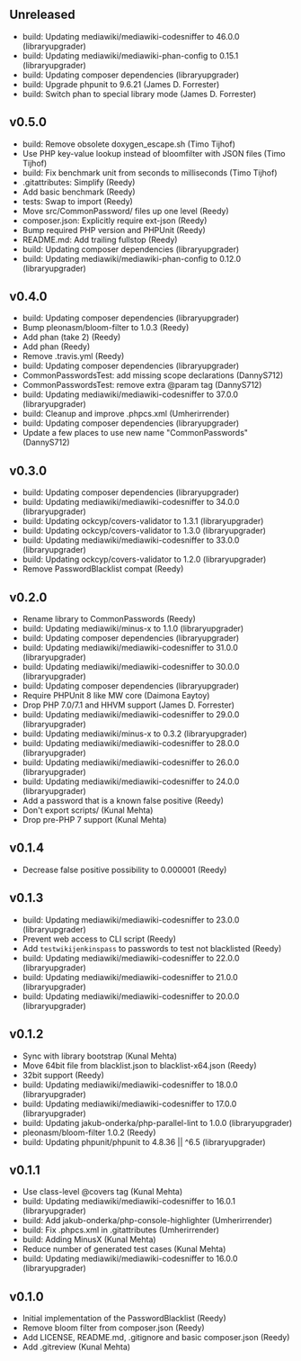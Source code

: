 ## Unreleased

* build: Updating mediawiki/mediawiki-codesniffer to 46.0.0 (libraryupgrader)
* build: Updating mediawiki/mediawiki-phan-config to 0.15.1 (libraryupgrader)
* build: Updating composer dependencies (libraryupgrader)
* build: Upgrade phpunit to 9.6.21 (James D. Forrester)
* build: Switch phan to special library mode (James D. Forrester)

## v0.5.0

* build: Remove obsolete doxygen_escape.sh (Timo Tijhof)
* Use PHP key-value lookup instead of bloomfilter with JSON files (Timo Tijhof)
* build: Fix benchmark unit from seconds to milliseconds (Timo Tijhof)
* .gitattributes: Simplify (Reedy)
* Add basic benchmark (Reedy)
* tests: Swap to import (Reedy)
* Move src/CommonPassword/ files up one level (Reedy)
* composer.json: Explicitly require ext-json (Reedy)
* Bump required PHP version and PHPUnit (Reedy)
* README.md: Add trailing fullstop (Reedy)
* build: Updating composer dependencies (libraryupgrader)
* build: Updating mediawiki/mediawiki-phan-config to 0.12.0 (libraryupgrader)

## v0.4.0

* build: Updating composer dependencies (libraryupgrader)
* Bump pleonasm/bloom-filter to 1.0.3 (Reedy)
* Add phan (take 2) (Reedy)
* Add phan (Reedy)
* Remove .travis.yml (Reedy)
* build: Updating composer dependencies (libraryupgrader)
* CommonPasswordsTest: add missing scope declarations (DannyS712)
* CommonPasswordsTest: remove extra @param tag (DannyS712)
* build: Updating mediawiki/mediawiki-codesniffer to 37.0.0 (libraryupgrader)
* build: Cleanup and improve .phpcs.xml (Umherirrender)
* build: Updating composer dependencies (libraryupgrader)
* Update a few places to use new name "CommonPasswords" (DannyS712)

## v0.3.0

* build: Updating composer dependencies (libraryupgrader)
* build: Updating mediawiki/mediawiki-codesniffer to 34.0.0 (libraryupgrader)
* build: Updating ockcyp/covers-validator to 1.3.1 (libraryupgrader)
* build: Updating ockcyp/covers-validator to 1.3.0 (libraryupgrader)
* build: Updating mediawiki/mediawiki-codesniffer to 33.0.0 (libraryupgrader)
* build: Updating ockcyp/covers-validator to 1.2.0 (libraryupgrader)
* Remove PasswordBlacklist compat (Reedy)

## v0.2.0

* Rename library to CommonPasswords (Reedy)
* build: Updating mediawiki/minus-x to 1.1.0 (libraryupgrader)
* build: Updating composer dependencies (libraryupgrader)
* build: Updating mediawiki/mediawiki-codesniffer to 31.0.0 (libraryupgrader)
* build: Updating mediawiki/mediawiki-codesniffer to 30.0.0 (libraryupgrader)
* build: Updating composer dependencies (libraryupgrader)
* Require PHPUnit 8 like MW core (Daimona Eaytoy)
* Drop PHP 7.0/7.1 and HHVM support (James D. Forrester)
* build: Updating mediawiki/mediawiki-codesniffer to 29.0.0 (libraryupgrader)
* build: Updating mediawiki/minus-x to 0.3.2 (libraryupgrader)
* build: Updating mediawiki/mediawiki-codesniffer to 28.0.0 (libraryupgrader)
* build: Updating mediawiki/mediawiki-codesniffer to 26.0.0 (libraryupgrader)
* build: Updating mediawiki/mediawiki-codesniffer to 24.0.0 (libraryupgrader)
* Add a password that is a known false positive (Reedy)
* Don't export scripts/ (Kunal Mehta)
* Drop pre-PHP 7 support (Kunal Mehta)

## v0.1.4

* Decrease false positive possibility to 0.000001 (Reedy)

## v0.1.3

* build: Updating mediawiki/mediawiki-codesniffer to 23.0.0 (libraryupgrader)
* Prevent web access to CLI script (Reedy)
* Add `testwikijenkinspass` to passwords to test not blacklisted (Reedy)
* build: Updating mediawiki/mediawiki-codesniffer to 22.0.0 (libraryupgrader)
* build: Updating mediawiki/mediawiki-codesniffer to 21.0.0 (libraryupgrader)
* build: Updating mediawiki/mediawiki-codesniffer to 20.0.0 (libraryupgrader)

## v0.1.2

* Sync with library bootstrap (Kunal Mehta)
* Move 64bit file from blacklist.json to blacklist-x64.json (Reedy)
* 32bit support (Reedy)
* build: Updating mediawiki/mediawiki-codesniffer to 18.0.0 (libraryupgrader)
* build: Updating mediawiki/mediawiki-codesniffer to 17.0.0 (libraryupgrader)
* build: Updating jakub-onderka/php-parallel-lint to 1.0.0 (libraryupgrader)
* pleonasm/bloom-filter 1.0.2 (Reedy)
* build: Updating phpunit/phpunit to 4.8.36 || ^6.5 (libraryupgrader)

## v0.1.1

* Use class-level @covers tag (Kunal Mehta)
* build: Updating mediawiki/mediawiki-codesniffer to 16.0.1 (libraryupgrader)
* build: Add jakub-onderka/php-console-highlighter (Umherirrender)
* build: Fix .phpcs.xml in .gitattributes (Umherirrender)
* build: Adding MinusX (Kunal Mehta)
* Reduce number of generated test cases (Kunal Mehta)
* build: Updating mediawiki/mediawiki-codesniffer to 16.0.0 (libraryupgrader)

## v0.1.0

* Initial implementation of the PasswordBlacklist (Reedy)
* Remove bloom filter from composer.json (Reedy)
* Add LICENSE, README.md, .gitignore and basic composer.json (Reedy)
* Add .gitreview (Kunal Mehta)
